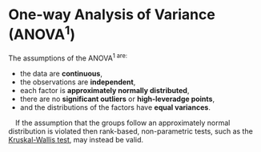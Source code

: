 
# One-way Analysis of Variance (ANOVA<sup>1</sup>)

The assumptions of the ANOVA<sup>1</sub> are:

-   the data are **continuous**,
-   the observations are **independent**,
-   each factor is **approximately normally distributed**,
-   there are no **significant outliers** or **high-leveradge points**,
-   and the distributions of the factors have **equal variances**.

 If the assumption that the groups follow an approximately normal
distribution is violated then rank-based, non-parametric tests, such as
the [Kruskal-Wallis
test](https://repub.github.io/DLC_statistical_guides/docs/Info/Kruskal-Wallis),
may instead be valid.
